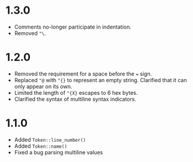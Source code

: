 1.3.0
=====

* Comments no-longer participate in indentation.
* Removed `"\`.

1.2.0
=====

* Removed the requirement for a space before the `=` sign.
* Replaced `"@` with `"{}` to represent an empty string. Clarified that it can only appear on its own.
* Limited the length of `"{X}` escapes to 6 hex bytes.
* Clarified the syntax of multiline syntax indicators.

1.1.0
=====

* Added `Token::line_number()`
* Added `Token::name()`
* Fixed a bug parsing multiline values
